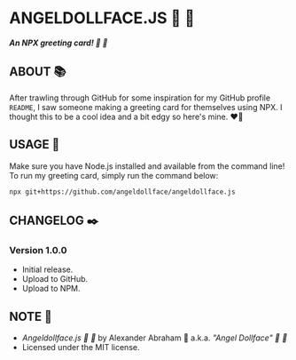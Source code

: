 # ANGELDOLLFACE.JS :dolls: :ribbon:

***An NPX greeting card! :dolls: :ribbon:***

## ABOUT :books:

After trawling through GitHub for some inspiration for my GitHub profile `README`, I saw someone making a greeting card for themselves using NPX. I thought this to be a cool idea and a bit edgy so here's mine. :heart_on_fire:

## USAGE :hammer:

Make sure you have Node.js installed and available from the command line!
To run my greeting card, simply run the command below:

```bash
npx git+https://github.com/angeldollface/angeldollface.js
```

## CHANGELOG :black_nib:

### Version 1.0.0

- Initial release.
- Upload to GitHub.
- Upload to NPM.

## NOTE :scroll:

- *Angeldollface.js :dolls: :ribbon:* by Alexander Abraham :black_heart: a.k.a. *"Angel Dollface" :dolls: :ribbon:*
- Licensed under the MIT license.
